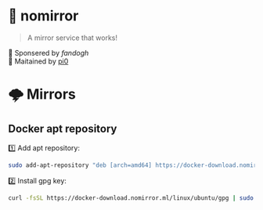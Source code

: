 # 🚀 nomirror

> A mirror service that works!

🌰 Sponsered by _fandogh_    
💛 Maitained by [pi0](https://github.com/pi0) 

# 🌩 Mirrors

## Docker apt repository

1️⃣ Add apt repository:

```bash
sudo add-apt-repository "deb [arch=amd64] https://docker-download.nomirror.ml/linux/ubuntu/ $(lsb_release -cs) stable"
```
    
2️⃣ Install gpg key:

```bash
curl -fsSL https://docker-download.nomirror.ml/linux/ubuntu/gpg | sudo apt-key add -
```
